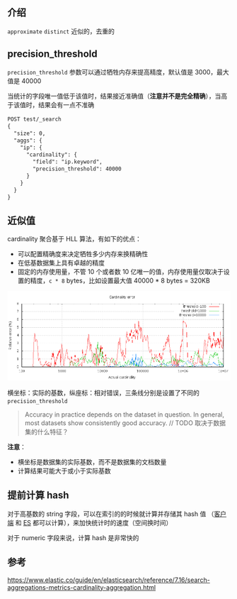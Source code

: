 ## 介绍

``approximate`` ``distinct`` 近似的，去重的

## precision_threshold

``precision_threshold`` 参数可以通过牺牲内存来提高精度，默认值是 3000，最大值是 40000

当统计的字段唯一值低于该值时，结果接近准确值（**注意并不是完全精确**），当高于该值时，结果会有一点不准确

```
POST test/_search
{
  "size": 0,
  "aggs": {
    "ip": {
      "cardinality": {
        "field": "ip.keyword",
        "precision_threshold": 40000
      }
    }
  }
}
```

## 近似值

cardinality 聚合基于 HLL 算法，有如下的优点：

- 可以配置精确度来决定牺牲多少内存来换精确性
- 在低基数据集上具有卓越的精度
- 固定的内存使用量，不管 10 个或者数 10 亿唯一的值，内存使用量仅取决于设置的精度，`c * 8` bytes，比如设置最大值 40000 * 8 bytes = 320KB

![cardinality error](image/cardinality_error.png)

横坐标：实际的基数，纵座标：相对错误，三条线分别是设置了不同的 ``precision_threshold``

>  Accuracy in practice depends on the dataset in question.  In general, most datasets show consistently good accuracy. // TODO 取决于数据集的什么特征？

**注意**：

- 横坐标是数据集的实际基数，而不是数据集的文档数量
- 计算结果可能大于或小于实际基数

## 提前计算 hash

对于高基数的 string 字段，可以在索引的的时候就计算并存储其 hash 值 （[客户端](https://github.com/search?q=go+murmur3&type=Repositories) 和 [ES](https://www.elastic.co/guide/en/elasticsearch/plugins/current/mapper-murmur3-usage.html) 都可以计算），来加快统计时的速度（空间换时间）

对于 numeric 字段来说，计算 hash 是非常快的

## 参考

https://www.elastic.co/guide/en/elasticsearch/reference/7.16/search-aggregations-metrics-cardinality-aggregation.html


